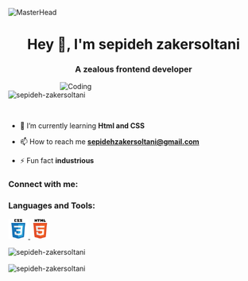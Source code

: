 ![MasterHead]()

<h1 align="center">Hey 👋, I'm sepideh zakersoltani</h1>
<h3 align="center">A zealous frontend developer</h3>
<img align="right" alt="Coding" width="400" src="https://media.tenor.com/IF2JdxzmyN4AAAAj/coding-girl.gif">
<p align="left"> <img src="https://komarev.com/ghpvc/?username=sepideh-zakersoltani&label=Profile%20views&color=0e75b6&style=flat" alt="sepideh-zakersoltani" /> </p>

<p align="left"> <a href="https://twitter.com/" target="blank"><img src="https://img.shields.io/twitter/follow/?logo=twitter&style=for-the-badge" alt="" /></a> </p>

- 🌱 I’m currently learning **Html and CSS**

- 📫 How to reach me **sepidehzakersoltani@gmail.com**

- ⚡ Fun fact **industrious**

<h3 align="left">Connect with me:</h3>
<p align="left">
</p>

<h3 align="left">Languages and Tools:</h3>
<p align="left"> <a href="https://www.w3schools.com/css/" target="_blank" rel="noreferrer"> <img src="https://raw.githubusercontent.com/devicons/devicon/master/icons/css3/css3-original-wordmark.svg" alt="css3" width="40" height="40"/> </a> <a href="https://www.w3.org/html/" target="_blank" rel="noreferrer"> <img src="https://raw.githubusercontent.com/devicons/devicon/master/icons/html5/html5-original-wordmark.svg" alt="html5" width="40" height="40"/> </a> </p>

<p><img align="center" src="https://github-readme-stats.vercel.app/api/top-langs?username=sepideh-zakersoltani&show_icons=true&locale=en&layout=compact" alt="sepideh-zakersoltani" /></p>

<p><img align="center" src="https://github-readme-streak-stats.herokuapp.com/?user=sepideh-zakersoltani&" alt="sepideh-zakersoltani" /></p>

